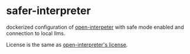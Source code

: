 # safer-interpreter
dockerized configuration of [open-interpeter](https://github.com/OpenInterpreter/open-interpreter) with safe mode enabled and connection to local llms.


License is the same as [open-interpreter's license](https://github.com/OpenInterpreter/open-interpreter/blob/main/LICENSE).
